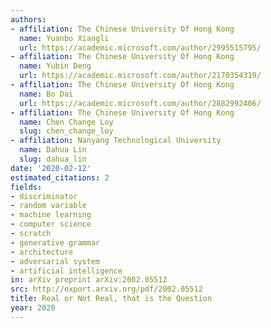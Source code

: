 ```yaml
---
authors:
- affiliation: The Chinese University Of Hong Kong
  name: Yuanbo Xiangli
  url: https://academic.microsoft.com/author/2995515795/
- affiliation: The Chinese University Of Hong Kong
  name: Yubin Deng
  url: https://academic.microsoft.com/author/2170354319/
- affiliation: The Chinese University Of Hong Kong
  name: Bo Dai
  url: https://academic.microsoft.com/author/2882992406/
- affiliation: The Chinese University Of Hong Kong
  name: Chen Change Loy
  slug: chen_change_loy
- affiliation: Nanyang Technological University
  name: Dahua Lin
  slug: dahua_lin
date: '2020-02-12'
estimated_citations: 2
fields:
- discriminator
- random variable
- machine learning
- computer science
- scratch
- generative grammar
- architecture
- adversarial system
- artificial intelligence
in: arXiv preprint arXiv:2002.05512
src: http://export.arxiv.org/pdf/2002.05512
title: Real or Not Real, that is the Question
year: 2020
---
```

